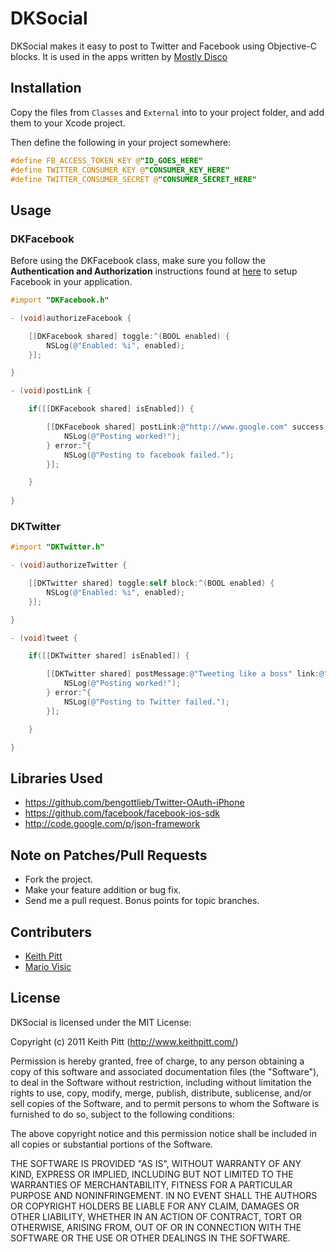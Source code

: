 # DKSocial

DKSocial makes it easy to post to Twitter and Facebook using Objective-C blocks.
It is used in the apps written by [Mostly Disco](http://www.mostlydisco.com)

## Installation

Copy the files from `Classes` and `External` into to your project folder, and add them to your Xcode project.

Then define the following in your project somewhere:

```objective-c
#define FB_ACCESS_TOKEN_KEY @"ID_GOES_HERE"
#define TWITTER_CONSUMER_KEY @"CONSUMER_KEY_HERE"
#define TWITTER_CONSUMER_SECRET @"CONSUMER_SECRET_HERE"
```

## Usage

### DKFacebook

Before using the DKFacebook class, make sure you follow the 
**Authentication and Authorization** instructions found at
[here](https://github.com/facebook/facebook-ios-sdk) to setup
Facebook in your application.

```objective-c
#import "DKFacebook.h"

- (void)authorizeFacebook {

    [[DKFacebook shared] toggle:^(BOOL enabled) {
        NSLog(@"Enabled: %i", enabled);        
    }];

}

- (void)postLink {

    if([[DKFacebook shared] isEnabled]) {

        [[DKFacebook shared] postLink:@"http://www.google.com" success:^{
            NSLog(@"Posting worked!");
        } error:^{
            NSLog(@"Posting to facebook failed.");
        }];

    }
    
}
```

### DKTwitter

```objective-c
#import "DKTwitter.h"

- (void)authorizeTwitter {

    [[DKTwitter shared] toggle:self block:^(BOOL enabled) {
        NSLog(@"Enabled: %i", enabled);
    }];

}

- (void)tweet {

    if([[DKTwitter shared] isEnabled]) {

        [[DKTwitter shared] postMessage:@"Tweeting like a boss" link:@"http://www.google.com" success:^{
            NSLog(@"Posting worked!");
        } error:^{
            NSLog(@"Posting to Twitter failed.");
        }];

    }

}
```

## Libraries Used

* https://github.com/bengottlieb/Twitter-OAuth-iPhone
* https://github.com/facebook/facebook-ios-sdk
* http://code.google.com/p/json-framework

## Note on Patches/Pull Requests

* Fork the project.
* Make your feature addition or bug fix.
* Send me a pull request. Bonus points for topic branches.

## Contributers

* [Keith Pitt](http://www.keithpitt.com)
* [Mario Visic](http://www.mariovisic.com)

## License

DKSocial is licensed under the MIT License:

  Copyright (c) 2011 Keith Pitt (http://www.keithpitt.com/)

  Permission is hereby granted, free of charge, to any person obtaining a copy
  of this software and associated documentation files (the "Software"), to deal
  in the Software without restriction, including without limitation the rights
  to use, copy, modify, merge, publish, distribute, sublicense, and/or sell
  copies of the Software, and to permit persons to whom the Software is
  furnished to do so, subject to the following conditions:

  The above copyright notice and this permission notice shall be included in
  all copies or substantial portions of the Software.

  THE SOFTWARE IS PROVIDED "AS IS", WITHOUT WARRANTY OF ANY KIND, EXPRESS OR
  IMPLIED, INCLUDING BUT NOT LIMITED TO THE WARRANTIES OF MERCHANTABILITY,
  FITNESS FOR A PARTICULAR PURPOSE AND NONINFRINGEMENT. IN NO EVENT SHALL THE
  AUTHORS OR COPYRIGHT HOLDERS BE LIABLE FOR ANY CLAIM, DAMAGES OR OTHER
  LIABILITY, WHETHER IN AN ACTION OF CONTRACT, TORT OR OTHERWISE, ARISING FROM,
  OUT OF OR IN CONNECTION WITH THE SOFTWARE OR THE USE OR OTHER DEALINGS IN
  THE SOFTWARE.

[DKFacebook.h]: https://github.com/keithpitt/DKSocial/blob/master/Classes/DKFacebook/DKFacebook.h
[DKTwitter.h]: https://github.com/keithpitt/DKSocial/blob/master/Classes/DKTwitter/DKTwitter.h
